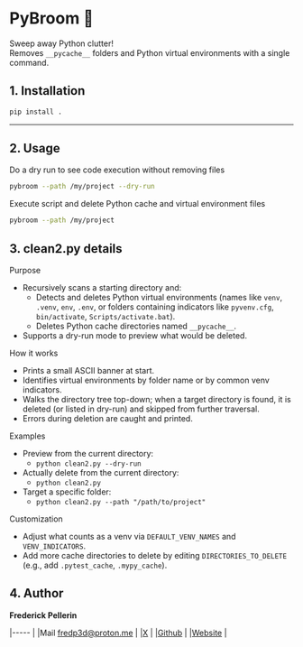 # PyBroom 🧹

Sweep away Python clutter!  
Removes `__pycache__` folders and Python virtual environments with a single command.

## 1. Installation

```bash
pip install .
```

---

## 2. Usage

Do a dry run to see code execution without removing files

```sh
pybroom --path /my/project --dry-run
```

Execute script and delete Python cache and virtual environment files

```sh
pybroom --path /my/project
```

## 3. clean2.py details

Purpose
- Recursively scans a starting directory and:
  - Detects and deletes Python virtual environments (names like `venv`, `.venv`, `env`, `.env`, or folders containing indicators like `pyvenv.cfg`, `bin/activate`, `Scripts/activate.bat`).
  - Deletes Python cache directories named `__pycache__`.
- Supports a dry-run mode to preview what would be deleted.

How it works
- Prints a small ASCII banner at start.
- Identifies virtual environments by folder name or by common venv indicators.
- Walks the directory tree top-down; when a target directory is found, it is deleted (or listed in dry-run) and skipped from further traversal.
- Errors during deletion are caught and printed.

Examples
- Preview from the current directory:
  - `python clean2.py --dry-run`
- Actually delete from the current directory:
  - `python clean2.py`
- Target a specific folder:
  - `python clean2.py --path "/path/to/project"`

Customization
- Adjust what counts as a venv via `DEFAULT_VENV_NAMES` and `VENV_INDICATORS`.
- Add more cache directories to delete by editing `DIRECTORIES_TO_DELETE` (e.g., add `.pytest_cache`, `.mypy_cache`).

## 4. Author

**Frederick Pellerin**

|-----				  						|
|Mail     	fredp3d@proton.me 				|
|[X](https://x.com/therealfredp3d)		|
|[Github](https://github.com/therealfredp3d)	|
|[Website](https://therealfred.ca)				|
